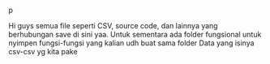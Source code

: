 p

Hi guys semua file seperti CSV, source code, dan lainnya yang berhubungan save di sini yaa. Untuk sementara ada folder fungsional untuk nyimpen fungsi-fungsi yang kalian udh buat sama folder Data yang isinya csv-csv yg kita pake
